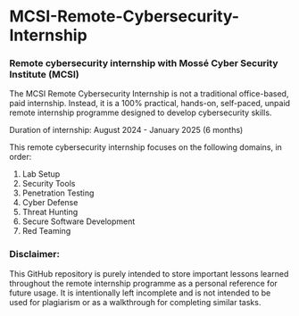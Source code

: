# MCSI-Remote-Cybersecurity-Internship
### Remote cybersecurity internship with Mossé Cyber Security Institute (MCSI)

The MCSI Remote Cybersecurity Internship is not a traditional office-based, paid internship. Instead, it is a 100% practical, hands-on, self-paced, unpaid remote internship programme designed to develop cybersecurity skills.

Duration of internship: August 2024 - January 2025 (6 months)

This remote cybersecurity internship focuses on the following domains, in order:
1. Lab Setup
2. Security Tools
3. Penetration Testing
4. Cyber Defense
5. Threat Hunting
6. Secure Software Development
7. Red Teaming


### Disclaimer:
This GitHub repository is purely intended to store important lessons learned throughout the remote internship programme as a personal reference for future usage. It is intentionally left incomplete and is not intended to be used for plagiarism or as a walkthrough for completing similar tasks.

